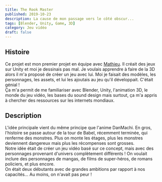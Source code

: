 ```yaml
---
title: The Rook Master
published: 2019-10-23
description: La cause de mon passage vers le côté obscur...
tags: [Blender, Unity, Game, 3D]
category: Jeu vidéo
draft: false
---
```


<!-- # The Rook Master -->

## Histoire

Ce projet est mon premier projet en équipe avec [Mathieu](https://github.com/math-pixel).
Il créait des jeux sur Unity et moi je dessinais pas mal.
Je voulais apprendre à faire de la 3D alors il m'a proposé de créer un jeu avec lui.
Moi je faisait des modèles, les personnages, les assets, et lui les ajoutais au jeu qu'il développait. C'était génial ! <br>
Ça m'a permit de me familiariser avec Blender, Unity, l'animation 3D, le monde du jeu vidéo, les bases du sound design mais surtout, ça m'a appris à chercher des ressources sur les internets mondiaux.

## Description

L'idée principale vient du même principe que l'anime DanMachi. En gros, l'histoire se passe autour de la tour de Babel, récemment terminée, qui renferme des monstres. Plus on monte les étages, plus les monstres deviennent dangereux mais plus les récompenses sont grosses.
<br>
Notre idée était de créer un jeu vidéo basé sur ce concept, mais avec des personnages provenant d'univers complètement différents ! On voulait inclure des personnages de mangas, de films de super-héros, de romans policiers, et plus encore.
<br>
On était deux débutants avec de grandes ambitions par rapport à nos capacités... Au moins, on n'avait pas peur !

